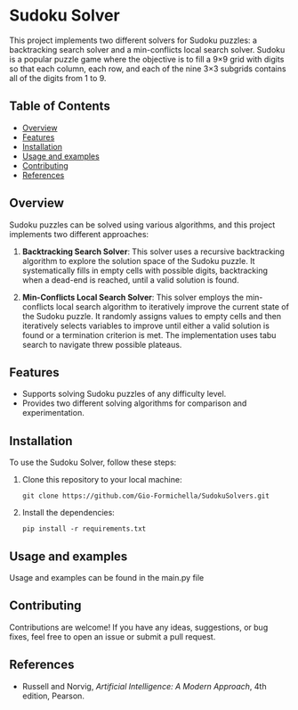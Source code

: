 # Sudoku Solver

This project implements two different solvers for Sudoku puzzles: a backtracking search solver and a min-conflicts local
search solver. Sudoku is a popular puzzle game where the objective is to fill a 9×9 grid with digits so that each
column, each row, and each of the nine 3×3 subgrids contains all of the digits from 1 to 9.

## Table of Contents

- [Overview](#overview)
- [Features](#features)
- [Installation](#installation)
- [Usage and examples](#usage-and-examples)
- [Contributing](#contributing)
- [References](#references)

## Overview

Sudoku puzzles can be solved using various algorithms, and this project implements two different approaches:

1. **Backtracking Search Solver**: This solver uses a recursive backtracking algorithm to explore the solution space of
   the Sudoku puzzle. It systematically fills in empty cells with possible digits, backtracking when a dead-end is
   reached, until a valid solution is found.

2. **Min-Conflicts Local Search Solver**: This solver employs the min-conflicts local search algorithm to iteratively
   improve the current state of the Sudoku puzzle. It randomly assigns values to empty cells and then iteratively
   selects variables to improve until either a valid solution is found or a termination criterion is met. The
   implementation uses tabu search to navigate threw possible plateaus.

## Features

- Supports solving Sudoku puzzles of any difficulty level.
- Provides two different solving algorithms for comparison and experimentation.

## Installation

To use the Sudoku Solver, follow these steps:

1. Clone this repository to your local machine:

    ```
    git clone https://github.com/Gio-Formichella/SudokuSolvers.git
    ```

2. Install the dependencies:

    ```
    pip install -r requirements.txt
    ```

## Usage and examples

Usage and examples can be found in the main.py file

## Contributing

Contributions are welcome! If you have any ideas, suggestions, or bug fixes, feel free to open an issue or submit a pull
request.

## References

- Russell and Norvig, *Artificial Intelligence: A Modern Approach*, 4th edition, Pearson.
